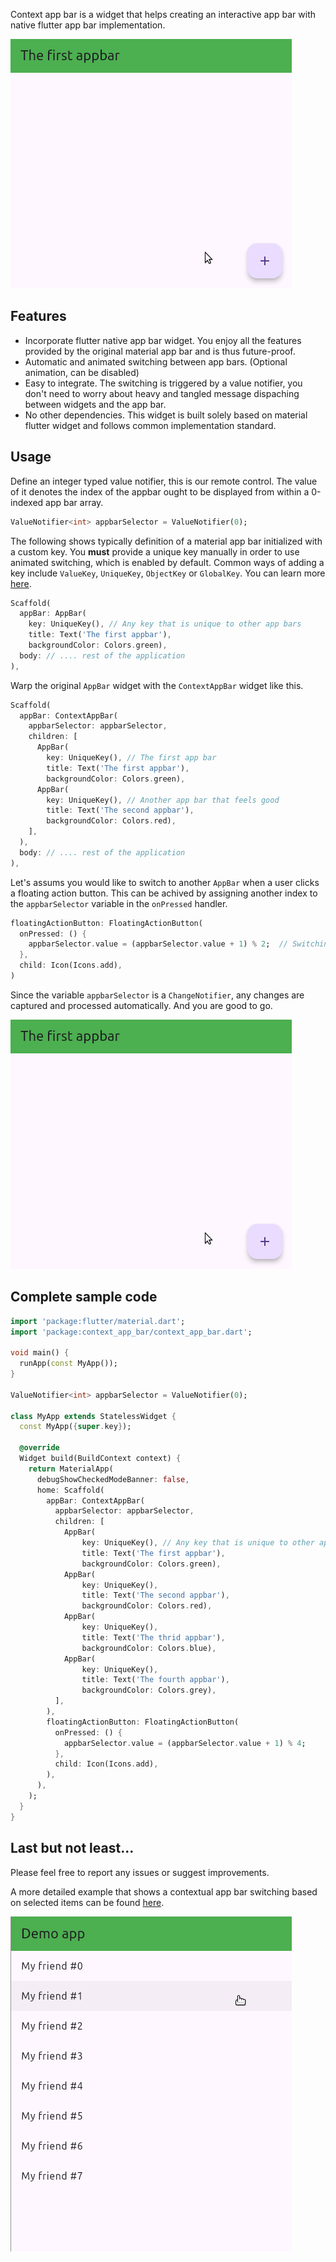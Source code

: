 Context app bar is a widget that helps creating an interactive app bar with native flutter app bar implementation.

![simple demo](https://github.com/wahahachan/context_app_bar/blob/main/example/example_gifs/float_button_simple.gif?raw=true)

## Features

* Incorporate flutter native app bar widget. You enjoy all the features provided by the original material app bar and is thus future-proof.
* Automatic and animated switching between app bars. (Optional animation, can be disabled)
* Easy to integrate. The switching is triggered by a value notifier, you don't need to worry about heavy and tangled message dispaching between widgets and the app bar.
* No other dependencies. This widget is built solely based on material flutter widget and follows common  implementation standard.

## Usage

Define an integer typed value notifier, this is our remote control. The value of it denotes the index of the appbar ought to be displayed from within a 0-indexed app bar array.

```dart
ValueNotifier<int> appbarSelector = ValueNotifier(0);
```

The following shows typically definition of a material app bar initialized with a custom key. You **must** provide a unique key manually in order to use animated switching, which is enabled by default. Common ways of adding a key include `ValueKey`, `UniqueKey`, `ObjectKey` or `GlobalKey`. You can learn more [here](https://api.flutter.dev/flutter/foundation/Key-class.html).

```dart
Scaffold(
  appBar: AppBar(
    key: UniqueKey(), // Any key that is unique to other app bars
    title: Text('The first appbar'),
    backgroundColor: Colors.green),
  body: // .... rest of the application
),
```

Warp the original `AppBar` widget with the `ContextAppBar` widget like this.

```dart
Scaffold(
  appBar: ContextAppBar(
    appbarSelector: appbarSelector,
    children: [
      AppBar(
        key: UniqueKey(), // The first app bar
        title: Text('The first appbar'),
        backgroundColor: Colors.green),
      AppBar(
        key: UniqueKey(), // Another app bar that feels good
        title: Text('The second appbar'),
        backgroundColor: Colors.red),
    ],
  ),
  body: // .... rest of the application
),
```

Let's assums you would like to switch to another `AppBar` when a user clicks a floating action button. This can be achived by assigning another index to the `appbarSelector` variable in the `onPressed` handler.

```dart
floatingActionButton: FloatingActionButton(
  onPressed: () {
    appbarSelector.value = (appbarSelector.value + 1) % 2;  // Switching between 2 app bars
  },
  child: Icon(Icons.add),
)
```

Since the variable `appbarSelector` is a `ChangeNotifier`, any changes are captured and processed automatically. And you are good to go.

![simple demo](https://github.com/wahahachan/context_app_bar/blob/main/example/example_gifs/float_button_simple.gif?raw=true)

## Complete sample code

```dart
import 'package:flutter/material.dart';
import 'package:context_app_bar/context_app_bar.dart';

void main() {
  runApp(const MyApp());
}

ValueNotifier<int> appbarSelector = ValueNotifier(0);

class MyApp extends StatelessWidget {
  const MyApp({super.key});

  @override
  Widget build(BuildContext context) {
    return MaterialApp(
      debugShowCheckedModeBanner: false,
      home: Scaffold(
        appBar: ContextAppBar(
          appbarSelector: appbarSelector,
          children: [
            AppBar(
                key: UniqueKey(), // Any key that is unique to other app bars
                title: Text('The first appbar'),
                backgroundColor: Colors.green),
            AppBar(
                key: UniqueKey(),
                title: Text('The second appbar'),
                backgroundColor: Colors.red),
            AppBar(
                key: UniqueKey(),
                title: Text('The thrid appbar'),
                backgroundColor: Colors.blue),
            AppBar(
                key: UniqueKey(),
                title: Text('The fourth appbar'),
                backgroundColor: Colors.grey),
          ],
        ),
        floatingActionButton: FloatingActionButton(
          onPressed: () {
            appbarSelector.value = (appbarSelector.value + 1) % 4;
          },
          child: Icon(Icons.add),
        ),
      ),
    );
  }
}
```

## Last but not least...

Please feel free to report any issues or suggest improvements.

A more detailed example that shows a contextual app bar switching based on selected items can be found [here](https://github.com/wahahachan/context_app_bar/tree/main/example).

![select listed item demo](https://github.com/wahahachan/context_app_bar/blob/main/example/example_gifs/list_selection_demo.gif?raw=true)
